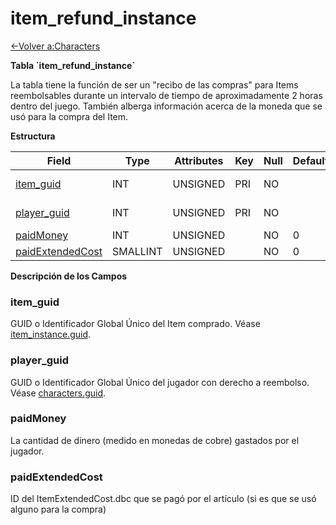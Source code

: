 # item\_refund\_instance

[<-Volver a:Characters](database-characters)

**Tabla \`item\_refund\_instance\`**

La tabla tiene la función de ser un "recibo de las compras" para Items reembolsables durante un intervalo de tiempo de aproximadamente 2 horas dentro del juego. También alberga información acerca de la moneda que se usó para la compra del Item.

**Estructura**

| Field                 | Type     | Attributes | Key | Null | Default | Extra  | Comment     |
| --------------------- | -------- | ---------- | --- | ---- | ------- | ------ | ----------- |
| [item_guid][1]        | INT      | UNSIGNED   | PRI | NO   |         |        | Item GUID   |
| [player_guid][2]      | INT      | UNSIGNED   | PRI | NO   |         |        | Player GUID |
| [paidMoney][3]        | INT      | UNSIGNED   |     | NO   | 0       |        |             |
| [paidExtendedCost][4] | SMALLINT | UNSIGNED   |     | NO   | 0       |        |             |

[1]: #itemguid
[2]: #playerguid
[3]: #paidmoney
[4]: #paidextendedcost

**Descripción de los Campos**

### item\_guid

GUID o Identificador Global Único del Item comprado. Véase [item\_instance.guid](item_instance#guid).

### player\_guid

GUID o Identificador Global Único del jugador con derecho a reembolso. Véase [characters.guid](characters#guid).

### paidMoney

La cantidad de dinero (medido en monedas de cobre) gastados por el jugador.

### paidExtendedCost

ID del ItemExtendedCost.dbc que se pagó por el artículo (si es que se usó alguno para la compra)
